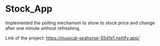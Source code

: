 # Stock_App
Implemented the polling mechanism to show to stock price and change after one minute without refreshing.

Link of the project: https://musical-seahorse-55d1e1.netlify.app/

